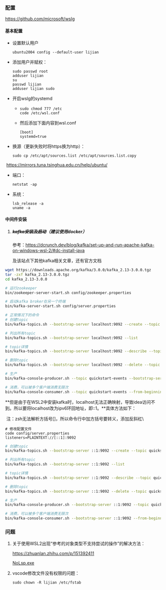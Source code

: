 ### 配置

https://github.com/microsoft/wslg

#### 基本配置

- 设置默认用户

  ```
  ubuntu2004 config --default-user lijian
  ```

- 添加用户并赋权：

  ```
  sudo passwd root
  adduser lijian
  su 
  passwd lijian
  adduser lijian sudo
  ```

- 开启wslg的systemd

  - ```
    sudo chmod 777 /etc
    code /etc/wsl.conf
    ```

  - 然后添加下面内容到wsl.conf

    ```
    [boot]
    systemd=true
    ```

- 换源（更新失败时将https换为http）：

  ```
  sudo cp /etc/apt/sources.list /etc/apt/sources.list.copy
  ```

​		https://mirrors.tuna.tsinghua.edu.cn/help/ubuntu/

- 端口：

  ```
  netstat -ap
  ```

- 系统：

  ```
  lsb_release -a
  uname -a
  ```

#### 中间件安装

1. ##### ~~kafka安装及启动~~（建议使用docker）

   参考：https://dcrunch.dev/blog/kafka/set-up-and-run-apache-kafka-on-windows-wsl-2/#dc-install-java
   
   及该站点下其他kafka相关文章，还有官方文档

```bash
wget https://downloads.apache.org/kafka/3.0.0/kafka_2.13-3.0.0.tgz
tar -zxf kafka_2.13-3.0.0.tgz
cd kafka_2.13-3.0.0

# 运行zookeeper
bin/zookeeper-server-start.sh config/zookeeper.properties

# 启动kafka broker在另一个终端
bin/kafka-server-start.sh config/server.properties
```

```bash
# 正常情况下的命令
# 创建topic
bin/kafka-topics.sh --bootstrap-server localhost:9092 --create --topic quickstart-events --partitions 3 --replication-factor 1

# 列出所有topic
bin/kafka-topics.sh --bootstrap-server localhost:9092 --list

# topic详情
bin/kafka-topics.sh --bootstrap-server localhost:9092 --describe --topic quickstart-events

# 删除topic
bin/kafka-topics.sh --bootstrap-server localhost:9092 --delete --topic quickstart-events

# 生产
bin/kafka-console-producer.sh --topic quickstart-events --bootstrap-server localhost:9092

# 消费，可以被多个客户端消费无限次
bin/kafka-console-consumer.sh --topic quickstart-events --from-beginning --bootstrap-server localhost:9092
```

​		**但是由于在WSL2中安装kafka时，localhost无法正确映射，导致idea访问不到。所以要将localhost改为ipv6环回地址，即::1。**具体方法如下：

​		注：zsh无法解析方括号[]，所以命令行中加方括号要转义，添加反斜杠\

```
# 修改配置文件
code config/server.properties
listeners=PLAINTEXT://[::1]:9092
```

```bash
# 创建topic
bin/kafka-topics.sh --bootstrap-server ::1:9092 --create --topic quickstart-events --partitions 3 --replication-factor 1

# 列出所有topic
bin/kafka-topics.sh --bootstrap-server ::1:9092 --list

# topic详情
bin/kafka-topics.sh --bootstrap-server ::1:9092 --describe --topic quickstart-events

# 删除topic
bin/kafka-topics.sh --bootstrap-server ::1:9092 --delete --topic quickstart-events

# 生产
bin/kafka-console-producer.sh --bootstrap-server ::1:9092 --topic quickstart-events

# 消费，可以被多个客户端消费无限次
bin/kafka-console-consumer.sh --bootstrap-server ::1:9092 --from-beginning --topic quickstart-events
```


### 问题

1. 关于使用WSL2出现“参考的对象类型不支持尝试的操作”的解决方法：

   https://zhuanlan.zhihu.com/p/151392411

   [NoLsp.exe](NoLsp.exe)

2. vscode修改文件没有权限的问题：

   ```
   sudo chown -R lijian /etc/fstab
   ```

   
